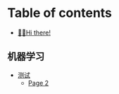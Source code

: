# Table of contents

* [🙌🏻Hi there!](README.md)

## 机器学习 <a href="#machine-learning" id="machine-learning"></a>

* [测试](machine-learning/ce-shi/README.md)
  * [Page 2](machine-learning/ce-shi/page-2.md)
